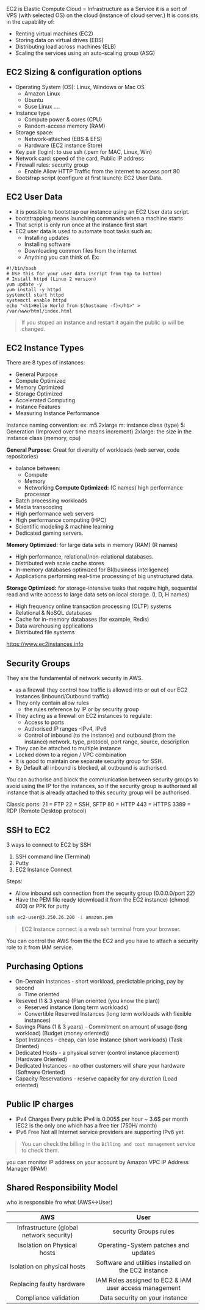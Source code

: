 EC2 is Elastic Compute Cloud = Infrastructure as a Service
it is a sort of VPS (with selected OS) on the cloud (instance of cloud server.)
It is consists in the capability of:
- Renting virtual machines (EC2)
- Storing data on virtual drives (EBS)
- Distributing load across machines (ELB)
- Scaling the services using an auto-scaling group (ASG)


## EC2 Sizing & configuration options
- Operating System (OS): Linux, Windows or Mac OS
	- Amazon Linux
	- Ubuntu
	- Suse Linux ....
- Instance type
	- Compute power & cores (CPU)
	- Random-access memory (RAM)
- Storage space:
	- Network-attached (EBS & EFS)
	- Hardware (EC2 instance Store)
- Key pair (login): to use ssh (.pem for MAC, Linux, Win)
- Network card: speed of the card, Public IP address
- Firewall rules: security group
	- Enable Allow HTTP Traffic from the internet to access port 80
- Bootstrap script (configure at first launch): EC2 User Data.

## EC2 User Data
- it is possible to bootstrap our instance using an EC2 User data script.
- bootstrapping means launching commands when a machine starts
- That script is only run once at the instance first start
- EC2 user data is used to automate boot tasks such as:
	- Installing updates
	- Installing software
	- Downloading common files from the internet
	- Anything you can think of.
Ex:
```shell
#!/bin/bash
# Use this for your user data (script from top to bottom)
# Install httpd (Linux 2 version)
yum update -y
yum install -y httpd
systemctl start httpd
systemctl enable httpd
echo "<h1>Hello World from $(hostname -f)</h1>" > /var/www/html/index.html
```

> If you stoped an instance and restart it again the public ip will be changed.


## EC2 Instance Types
There are 8 types of instances:
- General Purpose
- Compute Optimized
- Memory Optimized
- Storage Optimized
- Accelerated Computing
- Instance Features
- Measuring Instance Performance

Instance naming convention:
ex: m5.2xlarge
m: instance class (type)
5: Generation (Improved over time means increment)
2xlarge: the size in the instance class (memory, cpu)

**General Purpose**: Great for diversity of workloads (web server, code repositories)
- balance between:
	- Compute
	- Memory
	- Networking
**Compute Optimized:** (C names) high performance processor
- Batch processing workloads
- Media transcoding
- High performance web servers
- High performance computing (HPC)
- Scientific modeling & machine learning
- Dedicated gaming servers.

**Memory Optimized:** for large data sets in memory (RAM) (R names)
- High performance, relational/non-relational databases.
- Distributed web scale cache stores
- In-memory databases optimized for BI(business intelligence)
- Applications performing real-time processing of big unstructured data.

**Storage Optimized:** for storage-intensive tasks that require high, sequential read and write access to large data sets on local storage. (I, D, H names)
- High frequency online transaction processing (OLTP) systems
- Relational & NoSQL databases
- Cache for in-memory databases (for example, Redis)
- Data warehousing applications
- Distributed file systems

https://www.ec2instances.info

## Security Groups
They are the fundamental of network security in AWS.
- as a firewall they control how traffic is allowed into or out of our EC2 Instances (Inbound/Outbound traffic)
- They only contain allow rules
	- the rules reference by IP or by security group
- They acting as a firewall on EC2 instances to regulate:
	- Access to ports
	- Authorised IP ranges -IPv4, IPv6
	- Control of inbound (to the instance) and outbound (from the instance) network.
type, protocol, port range, source, description
- They can be attached to multiple instance
- Locked down to a region / VPC combination
- It is good to maintain one separate security group for SSH.
- By Default all inbound is blocked, all outbound is authorised.

You can authorise and block the communication between security groups to avoid using the IP for the instances, so if the security group is authorised all instance that is already attached to this security group will be authorised.

Classic ports:
21 = FTP
22 = SSH, SFTP
80 = HTTP
443 = HTTPS
3389 = RDP (Remote Desktop protocol)

## SSH to EC2
3 ways to connect to EC2 by SSH
1. SSH command line (Terminal)
2. Putty
3. EC2 Instance Connect

Steps:
- Allow inbound ssh connection from the security group (0.0.0.0/port 22)
- Have the PEM file ready (download it from the EC2 instance) (chmod 400) or PPK for putty

``` sh
ssh ec2-user@3.250.26.200 -i amazon.pem
```
> EC2 Instance connect is a web ssh terminal from your browser.

You can control the AWS from the the EC2 and you have to attach a security role to it from IAM service.

## Purchasing Options
- On-Demain Instances - short workload, predictable pricing, pay by second
	- Time oriented
- Reseved (1 & 3 years) (Plan oriented (you know the plan))
	- Reserved instance (long term workloads)
	- Convertible Reserved Instances (long term workloads with flexible instances)
- Savings Plans (1 & 3 years) - Commitment on amount of usage (long workload) (Budget (money oriented))
- Spot Instances - cheap, can lose instance (short workloads) (Task Oriented)
- Dedicated Hosts - a physical server (control instance placement) (Hardware Oriented)
- Dedicated Instances - no other customers will share your hardware (Software Oriented)
- Capacity Reservations - reserve capacity for any duration (Load oriented)

## Public IP charges
- IPv4 Charges
Every public IPv4 is 0.005$ per hour ~ 3.6$ per month (EC2 is the only one which has a free tier (750H/ month)
- IPv6 Free
Not all Internet service providers are supporting IPv6 yet.

> You can check the billing in the `Billing and cost management` service to check them.

you can monitor IP address on your account by Amazon VPC IP Address Manager (IPAM)

## Shared Responsibility Model
who is responsible fro what (AWS<->User)

|                   AWS                    |                          User                          |
| :--------------------------------------: | :----------------------------------------------------: |
| Infrastructure (global network security) |                 security Groups rules                  |
|       Isolation on Physical hosts        |          Operating-System patches and updates          |
|       Isolation on physical hosts        |  Software and utilities installed on the EC2 instance  |
|        Replacing faulty hardware         | IAM Roles assigned to EC2 & IAM user access management |
|          Compliance validation           |             Data security on your instance             |


